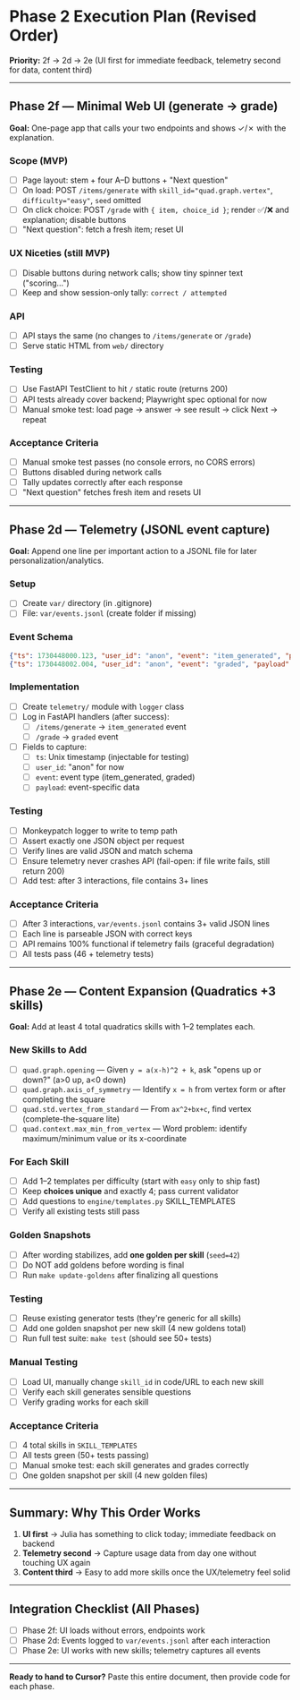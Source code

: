 # Phase 2 Execution Plan (Revised Order)

**Priority:** 2f → 2d → 2e (UI first for immediate feedback, telemetry second for data, content third)

---

## Phase 2f — Minimal Web UI (generate → grade)

**Goal:** One-page app that calls your two endpoints and shows ✓/✗ with the explanation.

### Scope (MVP)

- [ ] Page layout: stem + four A–D buttons + "Next question"
- [ ] On load: POST `/items/generate` with `skill_id="quad.graph.vertex"`, `difficulty="easy"`, `seed` omitted
- [ ] On click choice: POST `/grade` with `{ item, choice_id }`; render ✅/❌ and explanation; disable buttons
- [ ] "Next question": fetch a fresh item; reset UI

### UX Niceties (still MVP)

- [ ] Disable buttons during network calls; show tiny spinner text ("scoring…")
- [ ] Keep and show session-only tally: `correct / attempted`

### API

- [ ] API stays the same (no changes to `/items/generate` or `/grade`)
- [ ] Serve static HTML from `web/` directory

### Testing

- [ ] Use FastAPI TestClient to hit `/` static route (returns 200)
- [ ] API tests already cover backend; Playwright spec optional for now
- [ ] Manual smoke test: load page → answer → see result → click Next → repeat

### Acceptance Criteria

- [ ] Manual smoke test passes (no console errors, no CORS errors)
- [ ] Buttons disabled during network calls
- [ ] Tally updates correctly after each response
- [ ] "Next question" fetches fresh item and resets UI

---

## Phase 2d — Telemetry (JSONL event capture)

**Goal:** Append one line per important action to a JSONL file for later personalization/analytics.

### Setup

- [ ] Create `var/` directory (in .gitignore)
- [ ] File: `var/events.jsonl` (create folder if missing)

### Event Schema

```json
{"ts": 1730448000.123, "user_id": "anon", "event": "item_generated", "payload": {"skill_id":"quad.graph.vertex","difficulty":"easy","seed":null,"item_id":"..."}}
{"ts": 1730448002.004, "user_id": "anon", "event": "graded", "payload": {"item_id":"...","choice_id":"A","correct":true}}
```

### Implementation

- [ ] Create `telemetry/` module with `logger` class
- [ ] Log in FastAPI handlers (after success):
  - [ ] `/items/generate` → `item_generated` event
  - [ ] `/grade` → `graded` event
- [ ] Fields to capture:
  - [ ] `ts`: Unix timestamp (injectable for testing)
  - [ ] `user_id`: "anon" for now
  - [ ] `event`: event type (item_generated, graded)
  - [ ] `payload`: event-specific data

### Testing

- [ ] Monkeypatch logger to write to temp path
- [ ] Assert exactly one JSON object per request
- [ ] Verify lines are valid JSON and match schema
- [ ] Ensure telemetry never crashes API (fail-open: if file write fails, still return 200)
- [ ] Add test: after 3 interactions, file contains 3+ lines

### Acceptance Criteria

- [ ] After 3 interactions, `var/events.jsonl` contains 3+ valid JSON lines
- [ ] Each line is parseable JSON with correct keys
- [ ] API remains 100% functional if telemetry fails (graceful degradation)
- [ ] All tests pass (46 + telemetry tests)

---

## Phase 2e — Content Expansion (Quadratics +3 skills)

**Goal:** Add at least 4 total quadratics skills with 1–2 templates each.

### New Skills to Add

- [ ] `quad.graph.opening` — Given `y = a(x-h)^2 + k`, ask "opens up or down?" (a>0 up, a<0 down)
- [ ] `quad.graph.axis_of_symmetry` — Identify `x = h` from vertex form or after completing the square
- [ ] `quad.std.vertex_from_standard` — From `ax^2+bx+c`, find vertex (complete-the-square lite)
- [ ] `quad.context.max_min_from_vertex` — Word problem: identify maximum/minimum value or its x-coordinate

### For Each Skill

- [ ] Add 1–2 templates per difficulty (start with `easy` only to ship fast)
- [ ] Keep **choices unique** and exactly 4; pass current validator
- [ ] Add questions to `engine/templates.py` SKILL_TEMPLATES
- [ ] Verify all existing tests still pass

### Golden Snapshots

- [ ] After wording stabilizes, add **one golden per skill** (`seed=42`)
- [ ] Do NOT add goldens before wording is final
- [ ] Run `make update-goldens` after finalizing all questions

### Testing

- [ ] Reuse existing generator tests (they're generic for all skills)
- [ ] Add one golden snapshot per new skill (4 new goldens total)
- [ ] Run full test suite: `make test` (should see 50+ tests)

### Manual Testing

- [ ] Load UI, manually change `skill_id` in code/URL to each new skill
- [ ] Verify each skill generates sensible questions
- [ ] Verify grading works for each skill

### Acceptance Criteria

- [ ] 4 total skills in `SKILL_TEMPLATES`
- [ ] All tests green (50+ tests passing)
- [ ] Manual smoke test: each skill generates and grades correctly
- [ ] One golden snapshot per skill (4 new golden files)

---

## Summary: Why This Order Works

1. **UI first** → Julia has something to click today; immediate feedback on backend
2. **Telemetry second** → Capture usage data from day one without touching UX again
3. **Content third** → Easy to add more skills once the UX/telemetry feel solid

---

## Integration Checklist (All Phases)

- [ ] Phase 2f: UI loads without errors, endpoints work
- [ ] Phase 2d: Events logged to `var/events.jsonl` after each interaction
- [ ] Phase 2e: UI works with new skills; telemetry captures all events

---

**Ready to hand to Cursor?** Paste this entire document, then provide code for each phase.
